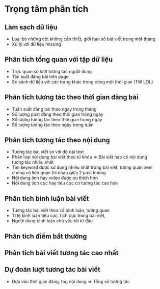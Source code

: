 # Trọng tâm phân tích

## Làm sạch dữ liệu 
- Loại bỏ những cột không cần thiết, giới hạn số bài viết trong một tháng
- Xử lý với dữ liệu missing

## Phân tích tổng quan với tập dữ liệu 
- Trực quan số lượt tương tác người dùng 
- Tần suất đăng bài trên page
- So sánh dữ liệu với các trang khác trong cùng một thời gian (TW LOL)


## Phân tích tương tác theo thời gian đăng bài 
- Tuần suất đăng bài theo ngày trong tháng
- Số lượng post đăng theo thời gian trong ngày
- Số lượng tương tác theo thời gian trong ngày
- Số lượng tương tác theo ngày trong tuần

## Phân tích tương tác theo nội dung 
- Tương tác bài viết so với độ dài text
- Phân loại nội dung bài viết theo từ khóa => Bài viết nào có nội dung tương tác nhiều nhất
- Tìm keyword được sử dụng nhiều nhất trong bài viết, tương quan xem chúng có liên quan tới nhau giữa 2 post không 
- Nội dung ảnh hay video được ưu thích hơn
- Nội dung tích cực hay tiêu cực có tương tác cao hơn


## Phân tích bình luận bài viết 
- Tương tác bài viết theo số bình luận, tương quan
- Tỉ lệ bình luận tiêu cực, tích cực trong bài viết, 
- Người dùng bình luận chủ yếu tới từ đâu 

## Phân tích điểm bất thường 

## Phân tích bài viết tương tác cao nhất

## Dự đoán lượt tương tác bài viết
- Dựa vào thời gian đăng, tag nội dung => Tổng số tương tác